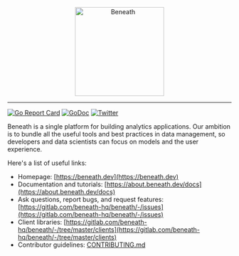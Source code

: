 <p align="center">
  <p align="center">
    <a href="https://about.beneath.dev/?utm_source=gitlab&utm_medium=logo" target="_blank">
      <img src="https://gitlab.com/beneath-hq/beneath/-/raw/master/assets/logo/banner-icon-text-background.png" alt="Beneath" height="200">
    </a>
  </p>
</p>

<hr />

[![Go Report Card](https://goreportcard.com/badge/gitlab.com/beneath-hq/beneath?style=flat-square)](https://goreportcard.com/report/gitlab.com/beneath-hq/beneath)
[![GoDoc](https://godoc.org/gitlab.com/beneath-hq/beneath?status.svg)](https://godoc.org/gitlab.com/beneath-hq/beneath)
[![Twitter](https://img.shields.io/badge/Follow-BeneathHQ-blue.svg?style=flat&logo=twitter)](https://twitter.com/BeneathHQ)

Beneath is a single platform for building analytics applications. Our ambition is to bundle all the useful tools and best practices in data management, so developers and data scientists can focus on models and the user experience.

Here's a list of useful links:

- Homepage: [https://beneath.dev](https://beneath.dev)
- Documentation and tutorials: [https://about.beneath.dev/docs](https://about.beneath.dev/docs)
- Ask questions, report bugs, and request features: [https://gitlab.com/beneath-hq/beneath/-/issues](https://gitlab.com/beneath-hq/beneath/-/issues)
- Client libraries: [https://gitlab.com/beneath-hq/beneath/-/tree/master/clients](https://gitlab.com/beneath-hq/beneath/-/tree/master/clients)
- Contributor guidelines: [CONTRIBUTING.md](https://gitlab.com/beneath-hq/beneath/-/blob/master/CONTRIBUTING.md)
